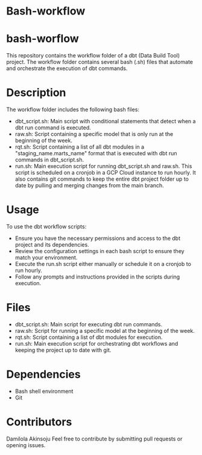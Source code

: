 # Bash-workflow
# bash-worflow
This repository contains the workflow folder of a dbt (Data Build Tool) project. The workflow folder contains several bash (.sh) files that automate and orchestrate the execution of dbt commands.

# Description
The workflow folder includes the following bash files:

* dbt_script.sh: Main script with conditional statements that detect when a dbt run command is executed.
* raw.sh: Script containing a specific model that is only run at the beginning of the week.
* rqt.sh: Script containing a list of all dbt modules in a "staging_name.marts_name" format that is executed with dbt run commands in dbt_script.sh.
* run.sh: Main execution script for running dbt_script.sh and raw.sh. This script is scheduled on a cronjob in a GCP Cloud instance to run hourly. It also contains git commands to keep the entire dbt project folder up to date by pulling and merging changes from the main branch.

# Usage
To use the dbt workflow scripts:

* Ensure you have the necessary permissions and access to the dbt project and its dependencies.
* Review the configuration settings in each bash script to ensure they match your environment.
* Execute the run.sh script either manually or schedule it on a cronjob to run hourly.
* Follow any prompts and instructions provided in the scripts during execution.

# Files
* dbt_script.sh: Main script for executing dbt run commands. 
* raw.sh: Script for running a specific model at the beginning of the week.
* rqt.sh: Script containing a list of dbt modules for execution.
* run.sh: Main execution script for orchestrating dbt workflows and keeping the project up to date with git.

# Dependencies
* Bash shell environment
* Git

# Contributors
Damilola Akinsoju
Feel free to contribute by submitting pull requests or opening issues.

